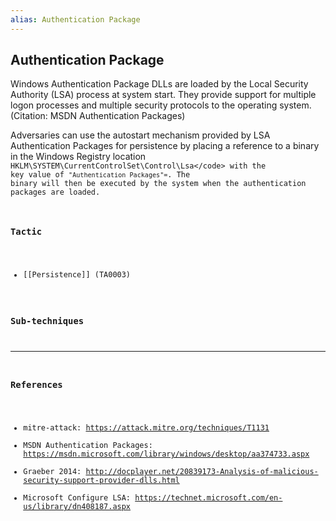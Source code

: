 ```yaml
---
alias: Authentication Package
---
```


## Authentication Package

Windows Authentication Package DLLs are loaded by the Local Security Authority (LSA) process at system start. They provide support for multiple logon processes and multiple security protocols to the operating system. (Citation: MSDN Authentication Packages)

Adversaries can use the autostart mechanism provided by LSA Authentication Packages for persistence by placing a reference to a binary in the Windows Registry location <code>HKLM\SYSTEM\CurrentControlSet\Control\Lsa\</code> with the key value of <code>"Authentication Packages"=<target binary></code>. The binary will then be executed by the system when the authentication packages are loaded.


### Tactic

- [[Persistence]] (TA0003)

### Sub-techniques


---
### References

- mitre-attack: https://attack.mitre.org/techniques/T1131
- MSDN Authentication Packages: https://msdn.microsoft.com/library/windows/desktop/aa374733.aspx
- Graeber 2014: http://docplayer.net/20839173-Analysis-of-malicious-security-support-provider-dlls.html
- Microsoft Configure LSA: https://technet.microsoft.com/en-us/library/dn408187.aspx
